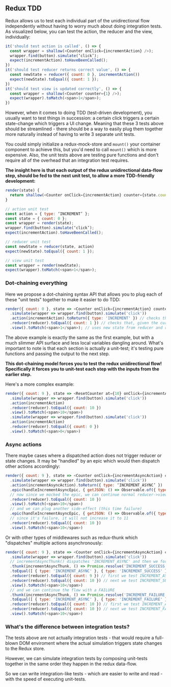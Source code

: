 ## Redux TDD

Redux allows us to test each individual part of the unidirectional flow independently without having to worry much about doing integration tests. As visualized below, you can test the action, the reducer and the view, individually:

```js
it('should test action is called', () => {
  const wrapper = shallow(<Counter onClick={incrementAction} />);
  wrapper.find(button).simulate(‘click’);
  expect(incrementAction).toHaveBeenCalled();
})
it('should test reducer returns correct value', () => {
  const newState = reducer({ count: 0 }, incrementAction())
  expect(newState).toEqual({ count: 1 });
})
it('should test view is updated correctly', () => {
  const wrapper = shallow(<Counter counter={1} />);
  expect(wrapper).toMatch(<span>1</span>);
})
```

However, when it comes to doing TDD (test-driven development), you usually want to test things in succession: a certain click triggers a certain state-change which triggers a UI change. Meaning that these 3 tests above should be streamlined - there should be a way to easily plug them together more naturally instead of having to write 3 separate unit tests.

You could simply initialize a redux-mock-store and `mount()` your container component to achieve this, but you'd need to call `mount()` which is more expensive. Also, the unit tests above are testing pure functions and don't require all of the overhead that an integration test requires.

**The insight here is that each output of the redux unidirectional data-flow step, should be fed to the next unit test, to allow a more TDD-friendly development:**

```js
render(state) {
  return shallow(<Counter onClick={incrementAction} counter={state.count} />);
}

// action unit test
const action = { type: ‘INCREMENT’ };
const state = { count: 0 };
const wrapper = render(state);
wrapper.find(button).simulate(‘click’);
expect(incrementAction).toHaveBeenCalled();

// reducer unit test
const newState = reducer(state, action)
expect(newState).toEqual({ count: 1 });

// view unit test
const wrapper = render(newState);
expect(wrapper).toMatch(<span>1</span>);
```

### Dot-chaining everything

Here we propose a dot-chaining syntax API that allows you to plug each of these "unit tests" together to make it easier to do TDD:

```js
render({ count: 0 }, state => <Counter onClick={incrementAction} counter={state.count} />)
  .simulate(wrapper => wrapper.find(button).simulate('click'))
  .action(incrementAction).toReturn({ type: 'INCREMENT' }) // checks that `incrementAction` is called and returns this object
  .reducer(reducer).toEqual({ count: 1 }) // checks that, given the current state of the flow, and the earlier action `reducer({ type: 'INCREMENT' })` returns this object
  .view().toMatch(<span>1</span>); // uses new state from reducer and re-renders the view to check if value matches
```

The above example is exactly the same as the first example, but with a much slimmer API surface and less local variables dangling around. What's important to note is that each section is actually a unit-test; it's testing pure functions and passing the output to the next step.

**This dot-chaining model forces you to test the redux unidirectional flow! Specifically it forces you to unit-test each step with the inputs from the earlier step.**

Here's a more complex example:

```js
render({ count: 9 }, state => <ResetCounter at={10} onClick={incrementAction} counter={state.count} />)
  .simulate(wrapper => wrapper.find(button).simulate('click'))
  .action(incrementAction)
  .reducer(reducer).toEqual({ count: 10 })
  .view().toMatch(<span>10</span>)
  .simulate(wrapper => wrapper.find(button).simulate('click'))
  .action(incrementAction)
  .reducer(reducer).toEqual({ count: 0 })
  .view().toMatch(<span>0</span>)
 ```

### Async actions

There maybe cases where a dispatched action does not trigger reducer or state changes. It may be "handled" by an epic which would then dispatch other actions accordingly:

```js
render({ count: 9 }, state => <Counter onClick={incrementAsyncAction} counter={state.count} />)
  .simulate(wrapper => wrapper.find(button).simulate('click'))
  .action(incrementAsyncAction).toReturn({ type: ‘INCREMENT_ASYNC’ })
  .epic(handleIncrementAsyncEpic, { getJSON: () => Observable.of({ type: 'INCREMENT_SUCCESS' }) })
  // now since we mocked the epic, we can continue normal reducer->view testing
  .reducer(reducer).toEqual({ count: 10 })
  .view().toMatch(<span>10</span>)
  // and we can plug another side-effect (this time failure)
  .epic(handleIncrementAsyncEpic, { getJSON: () => Observable.of({ type: 'INCREMENT_FAILURE' }) })
  // since it's failure, it will not increase it to 11
  .reducer(reducer).toEqual({ count: 10 })
  .view().toMatch(<span>10</span>)
```

Or with other types of middlewares such as redux-thunk which "dispatches" multiple actions asynchronously:

```js
render({ count: 9 }, state => <Counter onClick={incrementAsyncAction} counter={state.count} />)
  .simulate(wrapper => wrapper.find(button).simulate('click'))
  // incrementAsyncThunk() dispatches 'INCREMENT_ASYNC' and then we force (in a promise) 'INCREMENT_SUCCESS'
  .thunk(incrementAsyncThunk, () => Promise.resolve('INCREMENT_SUCCESS'))
  .toEqual([ { type: 'INCREMENT_ASYNC' }, { type: 'INCREMENT_SUCCESS' } ])
  .reducer(reducer).toEqual({ count: 9 }) // first we test INCREMENT_ASYNC (which doesn't increment)
  .reducer(reducer).toEqual({ count: 10 }) // next we test INCREMENT_SUCCESS (which does increment)
  .view().toMatch(<span>10</span>)
  // and we can continue the flow with a FAILURE
  .thunk(incrementAsyncThunk, () => Promise.resolve('INCREMENT_FAILURE'))
  .toEqual([ { type: 'INCREMENT_ASYNC' }, { type: 'INCREMENT_FAILURE' } ])
  .reducer(reducer).toEqual({ count: 10 }) // first we test INCREMENT_ASYNC (which doesn't increment)
  .reducer(reducer).toEqual({ count: 10 }) // next we test INCREMENT_FAILURE (which doesn't increment)
  .view().toMatch(<span>10</span>)
```

### What's the difference between integration tests?

The tests above are not actually integration tests - that would require a full-blown DOM enviroment where the actual simulation triggers state changes to the Redux store.

However, we can simulate integration tests by composing unit-tests together in the same order they happen in the redux data-flow.

So we can write integration-like tests - which are easier to write and read - with the speed of executing unit-tests.
